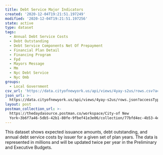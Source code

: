```yaml
---
title: Debt Service Major Indicators
created: '2020-12-04T19:21:51.197249'
modified: '2020-12-04T19:21:51.197256'
state: active
type: dataset
tags:
  - Annual Debt Service Costs
  - Debt Outstanding
  - Debt Service Components Net Of Prepayment
  - Financial Plan Detail
  - Financing Program
  - Fpd
  - Mayors Message
  - Mm
  - Nyc Debt Service
  - Nyc Omb
groups:
  - Local Government
csv_url: 'https://data.cityofnewyork.us/api/views/4yay-s2us/rows.csv?accessType=DOWNLOAD'
json_url: >-
  https://data.cityofnewyork.us/api/views/4yay-s2us/rows.json?accessType=DOWNLOAD
layout: post
postman_collection_url: >-
  https://thedaydasource.postman.co/workspace/City-of New
  York~3b6f7a46-5db5-42b1-80fe-9fbef41e3e06/collection/77bfd4ec-4b53-4efe-bcd4-7e0ea9ca4e56
---
```

This dataset shows expected issuance amounts, debt outstanding, and annual debt service costs by issuer for a given set of plan years. The data is represented in millions and will be updated twice per year in the Preliminary and Executive Budgets.
